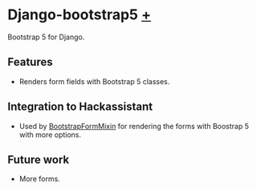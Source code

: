 # Django-bootstrap5 [+](https://django-bootstrap5.readthedocs.io/en/latest/)

Bootstrap 5 for Django.

## Features

- Renders form fields with Bootstrap 5 classes.

## Integration to Hackassistant

- Used by [BootstrapFormMixin](../utility/bootstrap_form_mixin.md) for rendering the forms with Boostrap 5 with more options.

## Future work

- More forms.
